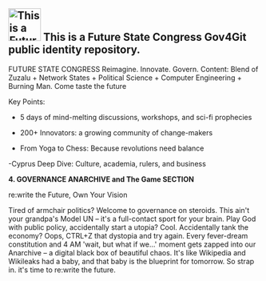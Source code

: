 ## <a href="[Congress](https://congress.futurestate.tv/)"><img src="https://pbs.twimg.com/profile_images/1806609056729022464/MOWKCk7c_400x400.jpg" alt="This is a Future State Congress  Gov4Git public identity repository." width="65" /></a> This is a Future State Congress Gov4Git public identity repository.


FUTURE STATE CONGRESS
Reimagine. Innovate. Govern.
Content: Blend of Zuzalu + Network States + Political Science + Computer Engineering + Burning Man. Come taste the future

Key Points:

- 5 days of mind-melting discussions, workshops, and sci-fi prophecies

- 200+ Innovators: a growing community of change-makers

- From Yoga to Chess: Because revolutions need balance

-Cyprus Deep Dive: Culture, academia, rulers, and business


**4. GOVERNANCE ANARCHIVE and The Game SECTION**

re:write the Future, Own Your Vision

Tired of armchair politics? Welcome to governance on steroids. This ain't your grandpa's Model UN – it's a full-contact sport for your brain. Play God with public policy, accidentally start a utopia? Cool. Accidentally tank the economy? Oops, CTRL+Z that dystopia and try again. Every fever-dream constitution and 4 AM 'wait, but what if we...' moment gets zapped into our Anarchive – a digital black box of beautiful chaos. It's like Wikipedia and Wikileaks had a baby, and that baby is the blueprint for tomorrow. So strap in. it's time to re:write the future.
		
